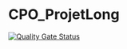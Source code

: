 # CPO_ProjetLong
[![Quality Gate Status](https://sonarcloud.io/api/project_badges/measure?project=Delosle_CPO_ProjetLong&metric=alert_status)](https://sonarcloud.io/summary/new_code?id=Delosle_CPO_ProjetLong)
